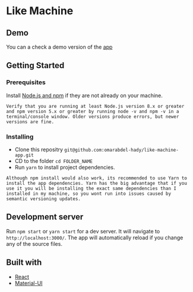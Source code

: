 # Like Machine

## Demo

You can a check a demo version of the [app](https://like-machine-app.herokuapp.com) 

## Getting Started

### Prerequisites

Install [Node.js and npm](https://nodejs.org/en/download/) if they are not already on your machine.

`Verify that you are running at least Node.js version 8.x or greater and npm version 5.x or greater by running node -v and npm -v in a terminal/console window. Older versions produce errors, but newer versions are fine.`

### Installing

* Clone this repositry `git@github.com:omarabdel-hady/like-machine-app.git`
* CD to the folder `cd FOLDER_NAME`
* Run `yarn` to install project dependencies.

`Although npm install would also work, its recommended to use Yarn to install the app dependencies. Yarn has the big advantage that if you use it you will be installing the exact same dependencies than I installed in my machine, so you wont run into issues caused by semantic versioning updates.`

## Development server

Run `npm start` or `yarn start` for a dev server. It will navigate to `http://localhost:3000/`. The app will automatically reload if you change any of the source files.

## Built with

* [React](https://reactjs.org/)
* [Material-UI](https://material-ui.com/)
